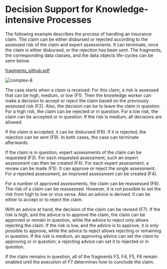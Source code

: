 # Decision Support for Knowledge-intensive Processes

The following example describes the process of handling an insurance claim. The claim can be either disbursed or rejected according to the assessed risk of the claim and expert assessments. It can terminate, once the claim is either disbursed, or the rejection has been sent. The fragments, the corresponding data classes, and the data objects life-cycles can be senn below.

[fragments_github.pdf](https://github.com/AnjoSs/DS4KiPs/files/7932480/fragments_github.pdf)

![complex-8](https://user-images.githubusercontent.com/32839252/149950009-49d6ab18-9ec8-4fd6-9ce4-9f3f5002a096.png)

The case starts when a claim is received. For this claim, a risk is assessed that can be high, medium, or low (F1). Then the knowledge worker can make a decision to accept or reject the claim based on the previously assessed risk (F2). Also, the decision can be to leave the claim in question. For a high risk, the claim can be rejected or in question. For a low risk, the claim can be accepted or in question. If the risk is medium, all decisions are allowed.

If the claim is accepted, it can be disbursed (F8). If it is rejected, the rejection can be sent (F9). In both cases, the case can terminate afterwards.

If the claim is in question, expert assessments of the claim can be requested (F3). For each requested assessment, such an expert assessment can then be created (F4). For each expert assessment, a review can be made (F5). It can approve or reject the single assessment. For a rejected assessment, an improved assessment can be created (F4). 

For a number of approved assessments, the claim can be reassessed (F6). The risk of a claim can be reassessed. However, it is not possible to set the risk from high to low or vice versa. Also an advice is derived. It can be either to accept or to reject the claim.

With an advice at hand, the decision of the claim can be revised (F7). If the risk is high, and the advice is to approve the claim, the claim can be approved or remain in question, while the advice to reject only allows rejecting the claim. If the risk is low, and the advice is to approve, it is only possible to approve, while the advice to reject allows rejecting or remaining in question. If the risk is medium, an approving advice can set the claim to approving or in question; a rejecting advice can set it to rejected or in question.

If the claim remains in question, all of the fragments F3, F4, F5, F6 remain enabled until the execution of F7 determines how to conclude the claim.

